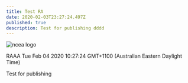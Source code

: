 ```yaml
---
title: Test RA
date: 2020-02-03T23:27:24.497Z
published: true
description: Test for publishing dddd
---
```

![ncea logo](/images/uploads/ncea-logo.svg "ncea logo")

RAAA Tue Feb 04 2020 10:27:24 GMT+1100 (Australian Eastern Daylight Time)

Test for publishing
